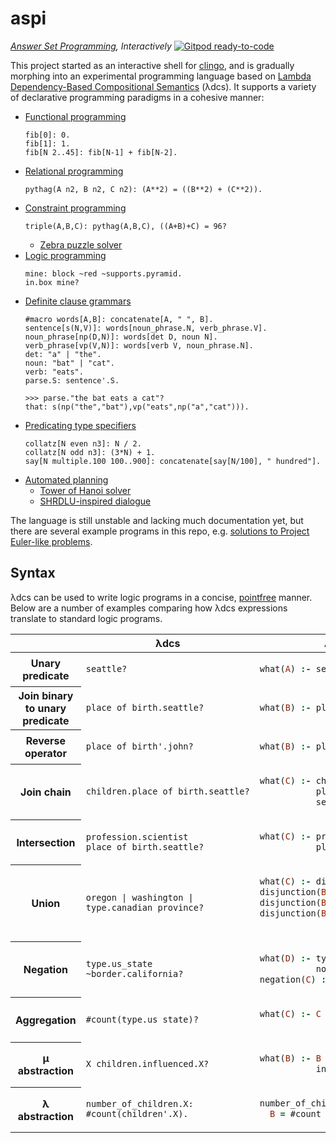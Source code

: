 # aspi
*[Answer Set Programming](https://en.wikipedia.org/wiki/Answer_set_programming), Interactively*
[![Gitpod ready-to-code](https://img.shields.io/badge/Gitpod-ready--to--code-blue?logo=gitpod)](https://gitpod.io/#https://github.com/davidar/aspi)

This project started as an interactive shell for [clingo](https://github.com/potassco/clingo), and is gradually morphing into an experimental programming language based on [Lambda Dependency-Based Compositional Semantics](https://arxiv.org/abs/1309.4408) (λdcs). It supports a variety of declarative programming paradigms in a cohesive manner:

- [Functional programming](https://en.wikipedia.org/wiki/Functional_programming)
  ```
  fib[0]: 0.
  fib[1]: 1.
  fib[N 2..45]: fib[N-1] + fib[N-2].
  ```
- [Relational programming](http://matt.might.net/articles/microkanren/)
  ```
  pythag(A n2, B n2, C n2): (A**2) = ((B**2) + (C**2)).
  ```
- [Constraint programming](https://en.wikipedia.org/wiki/Constraint_programming)
  ```
  triple(A,B,C): pythag(A,B,C), ((A+B)+C) = 96?
  ```
  - [Zebra puzzle solver](test/zebra.log)
- [Logic programming](https://en.wikipedia.org/wiki/Logic_programming)
  ```
  mine: block ~red ~supports.pyramid.
  in.box mine?
  ```
- [Definite clause grammars](https://en.wikipedia.org/wiki/Definite_clause_grammar)
  ```
  #macro words[A,B]: concatenate[A, " ", B].
  sentence[s(N,V)]: words[noun_phrase.N, verb_phrase.V].
  noun_phrase[np(D,N)]: words[det D, noun N].
  verb_phrase[vp(V,N)]: words[verb V, noun_phrase.N].
  det: "a" | "the".
  noun: "bat" | "cat".
  verb: "eats".
  parse.S: sentence'.S.
  ```
  ```
  >>> parse."the bat eats a cat"?
  that: s(np("the","bat"),vp("eats",np("a","cat"))).
  ```
- [Predicating type specifiers](https://www.cs.cmu.edu/Groups/AI/html/cltl/clm/node47.html)
  ```
  collatz[N even n3]: N / 2.
  collatz[N odd n3]: (3*N) + 1.
  say[N multiple.100 100..900]: concatenate[say[N/100], " hundred"].
  ```
- [Automated planning](https://en.wikipedia.org/wiki/Automated_planning_and_scheduling)
  - [Tower of Hanoi solver](test/hanoi.log)
  - [SHRDLU-inspired dialogue](shrdlu/test.out)

The language is still unstable and lacking much documentation yet, but there are several example programs in this repo, e.g. [solutions to Project Euler-like problems](test/euler.log).

## Syntax

λdcs can be used to write logic programs in a concise, [pointfree](https://wiki.haskell.org/Pointfree) manner. Below are a number of examples comparing how λdcs expressions translate to standard logic programs.

<table>
<thead><tr><th scope="col"></th><th scope="col">λdcs</th><th scope="col">ASP logic program</th></tr></thead>
<tbody>
<tr><th scope="row">Unary predicate</th>
<td>

```
seattle?
```

</td><td>

```prolog
what(A) :- seattle(A).
```

</td></tr>
<tr><th scope="row">Join binary to unary predicate</th>
<td>

```
place_of_birth.seattle?
```

</td><td>

```prolog
what(B) :- place_of_birth(B,A), seattle(A).
```

</td></tr>
<tr><th scope="row">Reverse operator</th>
<td>

```
place_of_birth'.john?
```

</td><td>

```prolog
what(B) :- place_of_birth(A,B), john(A).
```

</td></tr>
<tr><th scope="row">Join chain</th>
<td>

```
children.place_of_birth.seattle?
```

</td><td>

```prolog
what(C) :- children(C,B),
           place_of_birth(B,A),
           seattle(A).
```

</td></tr>
<tr><th scope="row">Intersection</th>
<td>

```
profession.scientist place_of_birth.seattle?
```

</td><td>

```prolog
what(C) :- profession(C,A), scientist(A),
           place_of_birth(C,B), seattle(B).
```

</td></tr>
<tr><th scope="row">Union</th>
<td>

```
oregon | washington | type.canadian_province?
```

</td><td>

```prolog
what(C) :- disjunction(C).
disjunction(B) :- oregon(B).
disjunction(B) :- washington(B).
disjunction(B) :- type(B,A),
                  canadian_province(A).
```

</td></tr>
<tr><th scope="row">Negation</th>
<td>

```
type.us_state ~border.california?
```

</td><td>

```prolog
what(D) :- type(D,A), us_state(A),
           not negation(D).
negation(C) :- border(C,B), california(B).
```

</td></tr>
<tr><th scope="row">Aggregation</th>
<td>

```
#count(type.us_state)?
```

</td><td>

```prolog
what(C) :- C = #count { B : type(B,A),
                            us_state(A) }.
```

</td></tr>
<tr><th scope="row">μ abstraction</th>
<td>

```
X children.influenced.X?
```

</td><td>

```prolog
what(B) :- B = MuX, children(B,A),
           influenced(A,MuX).
```

</td></tr>
<tr><th scope="row">λ abstraction</th>
<td>

```
number_of_children.X: #count(children'.X).
```

</td><td>

```prolog
number_of_children(B,MuX) :-
  B = #count { A : children(MuX,A) }.
```

</td></tr>
</tbody>
</table>
